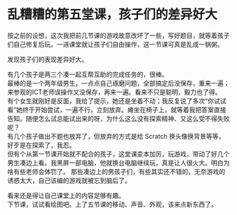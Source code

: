 # 乱糟糟的第五堂课，孩子们的差异好大

按之前的设想，这次我把前几节课的游戏故意改坏了一些，写好题目，就等着孩子们自己修复后玩。一进课堂就让孩子们自由操作，这一节课可真是乱成一锅粥。  

发现孩子们的表现差异好大。  

有几个孩子是两三个凑一起互帮互助的完成任务的，很棒。  
最棒的是一个两年级男生，一点点自己琢磨问题，全部搞定后没保存，重来一遍；来参观的ICT老师误操作又没保存，再来一遍。看来不只是聪明，毅力也了得。    
有个女生就刚好是反面，我给了提示，她还是坐着不动；我反复说了多次“你试试看”她终于开始尝试，一遍不行，立刻放弃。瘫坐在椅子上，就等着我把答案直接告知。随便怎么试总能试出来的呀，为什么这么没有探索精神、又这么受不得失败呢？  
有几个孩子做出不题也放弃了，但放弃的方式是给 Scratch 换头像换背景等等，好歹是在探索了，我忍。  
但有个从第一节课开始就不配合的孩子，这堂课变本加厉，玩游戏，带动了好几个男生凑边上看。我黑屏一部电脑，他就换台电脑继续玩，真是让人很火大。明白为啥有些老师会体罚了。
那些凑边上的男孩子们，有些其实还不错的，无奈游戏的诱惑太大，自己该编的游戏就被忘到脑后了。  

看来还是得让自己课堂上的内容足够有趣。  
下节课，试试看绘图吧。上了五节课的移动、声音、外观，该来点新东西了。


